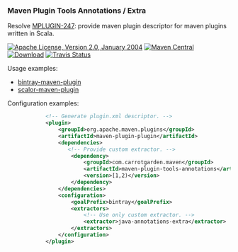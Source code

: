 
### Maven Plugin Tools Annotations / Extra

Resolve [MPLUGIN-247](https://issues.apache.org/jira/browse/MPLUGIN-247): 
provide maven plugin descriptor for maven plugins written in Scala.

[![Apache License, Version 2.0, January 2004](https://img.shields.io/github/license/mojohaus/versions-maven-plugin.svg?label=License)](http://www.apache.org/licenses/)
[![Maven Central](https://maven-badges.herokuapp.com/maven-central/com.carrotgarden.maven/maven-plugin-tools-annotations/badge.svg?style=plastic)](https://maven-badges.herokuapp.com/maven-central/com.carrotgarden.maven/maven-plugin-tools-annotations)
[![Download](https://api.bintray.com/packages/random-maven/maven/maven-plugin-tools-annotations/images/download.svg)](https://bintray.com/random-maven/maven/maven-plugin-tools-annotations/_latestVersion)
[![Travis Status](https://travis-ci.org/random-maven/maven-plugin-tools-annotations.svg?branch=master)](https://travis-ci.org/random-maven/maven-plugin-tools-annotations/builds)

Usage examples:
* [bintray-maven-plugin](https://github.com/random-maven/bintray-maven-plugin)
* [scalor-maven-plugin](https://github.com/random-maven/scalor-maven-plugin)

Configuration examples:

```xml
            <!-- Generate plugin.xml descriptor. -->
            <plugin>
                <groupId>org.apache.maven.plugins</groupId>
                <artifactId>maven-plugin-plugin</artifactId>
                <dependencies>
                   <!-- Provide custom extractor. -->
                    <dependency>
                        <groupId>com.carrotgarden.maven</groupId>
                        <artifactId>maven-plugin-tools-annotations</artifactId>
                        <version>[1,2)</version>
                    </dependency>
                </dependencies>
                <configuration>
                    <goalPrefix>bintray</goalPrefix>
                    <extractors>
                        <!-- Use only custom extractor. -->
                        <extractor>java-annotations-extra</extractor>
                    </extractors>
                </configuration>
            </plugin>

```
